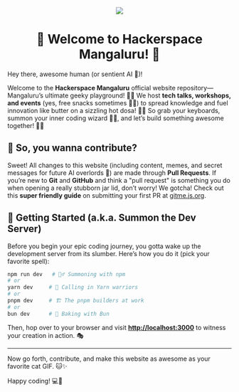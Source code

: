 <p align="center">
<img src="https://hackersmang.org/opengraph-image.jpeg"/>
</p>
<h1 align="center">🎉 Welcome to Hackerspace Mangaluru! 🎉</h1>

Hey there, awesome human (or sentient AI 👀)!

Welcome to the **Hackerspace Mangaluru** official website repository—Mangaluru’s ultimate geeky playground! 🎉🤓 We host **tech talks, workshops, and events** (yes, free snacks sometimes 🍕👀) to spread knowledge and fuel innovation like butter on a sizzling hot dosa! 🧈🔥 So grab your keyboards, summon your inner coding wizard 🧙‍♂️, and let’s build something awesome together! 🚀😆

## 🤔 So, you wanna contribute?

Sweet! All changes to this website (including content, memes, and secret messages for future AI overlords 🤖) are made through **Pull Requests**. If you’re new to **Git** and **GitHub** and think a "pull request" is something you do when opening a really stubborn jar lid, don’t worry! We gotcha! Check out this **super friendly guide** on submitting your first PR at [gitme.js.org](https://gitme.js.org).

## 🚀 Getting Started (a.k.a. Summon the Dev Server)

Before you begin your epic coding journey, you gotta wake up the development server from its slumber. Here’s how you do it (pick your favorite spell):

```bash
npm run dev   # 🧙‍♂️ Summoning with npm
# or
yarn dev     # 🏹 Calling in Yarn warriors
# or
pnpm dev     # 🏗️ The pnpm builders at work
# or
bun dev      # 🍞 Baking with Bun
```

Then, hop over to your browser and visit [**http://localhost:3000**](http://localhost:3000) to witness your creation in action. 🎭

---

Now go forth, contribute, and make this website as awesome as your favorite cat GIF. 🐱✨

Happy coding! 💻🎉

